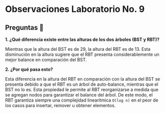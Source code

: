 # Observaciones Laboratorio No. 9

## Preguntas :page_facing_up:

**1. ¿Qué diferencia existe entre las alturas de los dos árboles (BST y RBT)?**

Mientras que la altura del BST es de 29, la altura del RBT es de 13. Esta disminución en la altura sugiere que el RBT presenta considerablemente un mejor balance en comparación del BST.

**2. ¿Por qué pasa esto?**

Esta diferencia en la altura del RBT en comparación con la altura del BST se presenta debido a que el RBT es un árbol de auto-balance, mientras que el BST no lo es. Esta propiedad le permite al RBT reorganizarse a medida que se agregan nodos para garantizar el balance del árbol. De este modo, el RBT garantiza siempre una complejidad linearítmica ```O(log n)``` en el peor de los casos para insertar, remover u obtener elementos.

